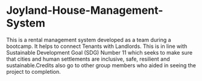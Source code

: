 # Joyland-House-Management-System
This is a rental management system developed as a team during a bootcamp. It helps to connect Tenants with Landlords. This is in line with Sustainable Development Goal (SDG) Number 11 which seeks to make sure that cities and human settlements are inclusive, safe, resilient and sustainable.Credits also go to other group members who aided in seeing the project to completion. 
